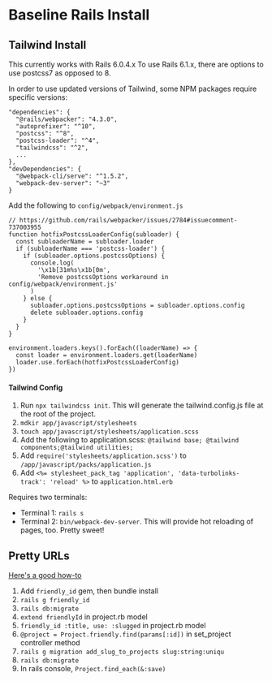 # Baseline Rails Install

## Tailwind Install

This currently works with Rails 6.0.4.x To use Rails 6.1.x, there are options to use postcss7 as opposed to 8.

In order to use updated versions of Tailwind, some NPM packages require specific versions:

```
"dependencies": {
  "@rails/webpacker": "4.3.0",
  "autoprefixer": "^10",
  "postcss": "^8",
  "postcss-loader": "^4",
  "tailwindcss": "^2",
  ...
},
"devDependencies": {
  "@webpack-cli/serve": "^1.5.2",
  "webpack-dev-server": "~3"
}
```

Add the following to `config/webpack/environment.js`

```
// https://github.com/rails/webpacker/issues/2784#issuecomment-737003955
function hotfixPostcssLoaderConfig(subloader) {
  const subloaderName = subloader.loader
  if (subloaderName === 'postcss-loader') {
    if (subloader.options.postcssOptions) {
      console.log(
        '\x1b[31m%s\x1b[0m',
        'Remove postcssOptions workaround in config/webpack/environment.js'
      )
    } else {
      subloader.options.postcssOptions = subloader.options.config
      delete subloader.options.config
    }
  }
}

environment.loaders.keys().forEach((loaderName) => {
  const loader = environment.loaders.get(loaderName)
  loader.use.forEach(hotfixPostcssLoaderConfig)
})

```

#### Tailwind Config

1. Run `npx tailwindcss init`. This will generate the tailwind.config.js file at the root of the project.
1. `mdkir app/javascript/stylesheets`
1. `touch app/javascript/stylesheets/application.scss`
1. Add the following to application.scss: `@tailwind base; @tailwind components;@tailwind utilities;`
1. Add `require('stylesheets/application.scss')` to `/app/javascript/packs/application.js`
1. Add `<%= stylesheet_pack_tag 'application', 'data-turbolinks-track': 'reload' %>` to `application.html.erb`

Requires two terminals:

- Terminal 1: `rails s`
- Terminal 2: `bin/webpack-dev-server`. This will provide hot reloading of pages, too. Pretty sweet!

## Pretty URLs

[Here's a good how-to](https://www.youtube.com/watch?v=uEw3Q5nLtPI)

1. Add `friendly_id` gem, then bundle install
1. `rails g friendly_id`
1. `rails db:migrate`
1. `extend friendlyId` in project.rb model
1. `friendly_id :title, use: :slugged` in project.rb model
1. `@project = Project.friendly.find(params[:id])` in set_project controller method
1. `rails g migration add_slug_to_projects slug:string:uniqu`
1. `rails db:migrate`
1. In rails console, `Project.find_each(&:save)`
